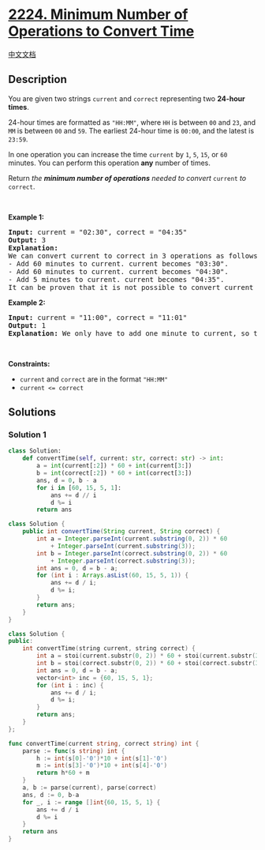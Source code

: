 # [2224. Minimum Number of Operations to Convert Time](https://leetcode.com/problems/minimum-number-of-operations-to-convert-time)

[中文文档](./solution/2200-2299/2224.Minimum%20Number%20of%20Operations%20to%20Convert%20Time/README.md)

<!-- tags:Greedy,String -->

## Description

<p>You are given two strings <code>current</code> and <code>correct</code> representing two <strong>24-hour times</strong>.</p>

<p>24-hour times are formatted as <code>&quot;HH:MM&quot;</code>, where <code>HH</code> is between <code>00</code> and <code>23</code>, and <code>MM</code> is between <code>00</code> and <code>59</code>. The earliest 24-hour time is <code>00:00</code>, and the latest is <code>23:59</code>.</p>

<p>In one operation you can increase the time <code>current</code> by <code>1</code>, <code>5</code>, <code>15</code>, or <code>60</code> minutes. You can perform this operation <strong>any</strong> number of times.</p>

<p>Return <em>the <strong>minimum number of operations</strong> needed to convert </em><code>current</code><em> to </em><code>correct</code>.</p>

<p>&nbsp;</p>
<p><strong class="example">Example 1:</strong></p>

<pre>
<strong>Input:</strong> current = &quot;02:30&quot;, correct = &quot;04:35&quot;
<strong>Output:</strong> 3
<strong>Explanation:
</strong>We can convert current to correct in 3 operations as follows:
- Add 60 minutes to current. current becomes &quot;03:30&quot;.
- Add 60 minutes to current. current becomes &quot;04:30&quot;.
- Add 5 minutes to current. current becomes &quot;04:35&quot;.
It can be proven that it is not possible to convert current to correct in fewer than 3 operations.</pre>

<p><strong class="example">Example 2:</strong></p>

<pre>
<strong>Input:</strong> current = &quot;11:00&quot;, correct = &quot;11:01&quot;
<strong>Output:</strong> 1
<strong>Explanation:</strong> We only have to add one minute to current, so the minimum number of operations needed is 1.
</pre>

<p>&nbsp;</p>
<p><strong>Constraints:</strong></p>

<ul>
	<li><code>current</code> and <code>correct</code> are in the format <code>&quot;HH:MM&quot;</code></li>
	<li><code>current &lt;= correct</code></li>
</ul>

## Solutions

### Solution 1

<!-- tabs:start -->

```python
class Solution:
    def convertTime(self, current: str, correct: str) -> int:
        a = int(current[:2]) * 60 + int(current[3:])
        b = int(correct[:2]) * 60 + int(correct[3:])
        ans, d = 0, b - a
        for i in [60, 15, 5, 1]:
            ans += d // i
            d %= i
        return ans
```

```java
class Solution {
    public int convertTime(String current, String correct) {
        int a = Integer.parseInt(current.substring(0, 2)) * 60
            + Integer.parseInt(current.substring(3));
        int b = Integer.parseInt(correct.substring(0, 2)) * 60
            + Integer.parseInt(correct.substring(3));
        int ans = 0, d = b - a;
        for (int i : Arrays.asList(60, 15, 5, 1)) {
            ans += d / i;
            d %= i;
        }
        return ans;
    }
}
```

```cpp
class Solution {
public:
    int convertTime(string current, string correct) {
        int a = stoi(current.substr(0, 2)) * 60 + stoi(current.substr(3, 2));
        int b = stoi(correct.substr(0, 2)) * 60 + stoi(correct.substr(3, 2));
        int ans = 0, d = b - a;
        vector<int> inc = {60, 15, 5, 1};
        for (int i : inc) {
            ans += d / i;
            d %= i;
        }
        return ans;
    }
};
```

```go
func convertTime(current string, correct string) int {
	parse := func(s string) int {
		h := int(s[0]-'0')*10 + int(s[1]-'0')
		m := int(s[3]-'0')*10 + int(s[4]-'0')
		return h*60 + m
	}
	a, b := parse(current), parse(correct)
	ans, d := 0, b-a
	for _, i := range []int{60, 15, 5, 1} {
		ans += d / i
		d %= i
	}
	return ans
}
```

<!-- tabs:end -->

<!-- end -->
